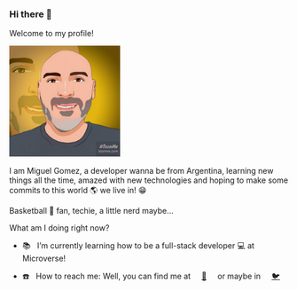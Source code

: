### Hi there 👋

<!--
**MiguelArgentina/MiguelArgentina** is a ✨ _special_ ✨ repository because its `README.md` (this file) appears on your GitHub profile.

Here are some ideas to get you started:

- 🔭 I’m currently working on ...
- 🌱 I’m currently learning ...
- 👯 I’m looking to collaborate on ...
- 🤔 I’m looking for help with ...
- 💬 Ask me about ...
- 📫 How to reach me: ...
- 😄 Pronouns: ...
- ⚡ Fun fact: ...
-->

Welcome to my profile!

<img width="200" alt="My profile picture as a cartoon" src="https://github.com/MiguelArgentina/MiguelArgentina/blob/main/TucuToon.jpg">


I am Miguel Gomez, a developer wanna be from Argentina, learning new things all the time, amazed with new technologies and hoping to make some commits to this world :earth_americas: we live in! :grin:

Basketball :basketball: fan, techie, a little nerd maybe...

What am I doing right now?

- :books: &nbsp; I’m currently learning how to be a full-stack developer :computer: at Microverse!

- :telephone: &nbsp; How to reach me: Well, you can find me at &nbsp; &nbsp; [:email:](miguelgomez66@gmail.com) &nbsp; &nbsp; or maybe in &nbsp; &nbsp; [:bird:](https://twitter.com/Qete_arg)
